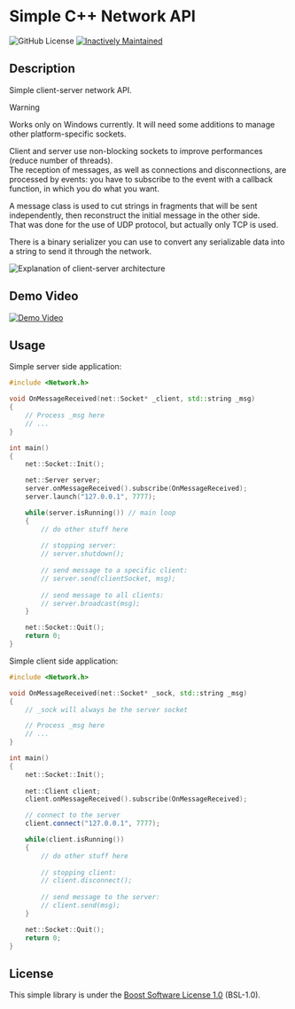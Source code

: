 # Simple C++ Network API

![GitHub License](https://img.shields.io/github/license/BenPyton/LibNetwork)
[![Inactively Maintained](https://img.shields.io/badge/Maintenance%20Level-Inactively%20Maintained-yellowgreen.svg)](https://gist.github.com/cheerfulstoic/d107229326a01ff0f333a1d3476e068d)

## Description

Simple client-server network API.  

> [!WARNING]
> Works only on Windows currently. It will need some additions to manage other platform-specific sockets.  

Client and server use non-blocking sockets to improve performances (reduce number of threads).  
The reception of messages, as well as connections and disconnections, are processed by events: you have to subscribe to the event with a callback function, in which you do what you want.

A message class is used to cut strings in fragments that will be sent independently, then reconstruct the initial message in the other side.  
That was done for the use of UDP protocol, but actually only TCP is used.

There is a binary serializer you can use to convert any serializable data into a string to send it through the network.

![Explanation of client-server architecture](images/libnet_new_architecture.jpg?raw=true "Client-server architecture diagram")

## Demo Video

[![Demo Video](http://img.youtube.com/vi/TTELfeXA8a0/0.jpg)](http://www.youtube.com/watch?v=TTELfeXA8a0 "Simple Chat Demo")

## Usage

Simple server side application:

```cpp
#include <Network.h>

void OnMessageReceived(net::Socket* _client, std::string _msg)
{
    // Process _msg here 
    // ...
}

int main()
{
    net::Socket::Init();

    net::Server server;
    server.onMessageReceived().subscribe(OnMessageReceived);
    server.launch("127.0.0.1", 7777);

    while(server.isRunning()) // main loop
    {
        // do other stuff here
        
        // stopping server:
        // server.shutdown();
        
        // send message to a specific client:
        // server.send(clientSocket, msg);
        
        // send message to all clients:
        // server.broadcast(msg);
    }

    net::Socket::Quit();
    return 0;
}
```

Simple client side application:

```cpp
#include <Network.h>

void OnMessageReceived(net::Socket* _sock, std::string _msg)
{
    // _sock will always be the server socket 

    // Process _msg here 
    // ...
}

int main()
{
    net::Socket::Init();
    
    net::Client client;
    client.onMessageReceived().subscribe(OnMessageReceived);

    // connect to the server
    client.connect("127.0.0.1", 7777);

    while(client.isRunning())
    {
        // do other stuff here
        
        // stopping client:
        // client.disconnect();
        
        // send message to the server:
        // client.send(msg);
    }

    net::Socket::Quit();
    return 0;
}
```

## License

This simple library is under the [Boost Software License 1.0](LICENSE) (BSL-1.0).
